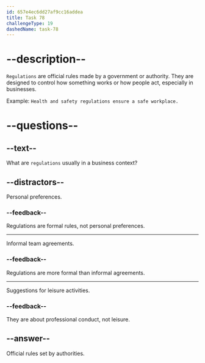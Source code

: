 ```yaml
---
id: 657e4ec6dd27af9cc16addea
title: Task 78
challengeType: 19
dashedName: task-78
---
```


# --description--

`Regulations` are official rules made by a government or authority. They are designed to control how something works or how people act, especially in businesses. 

Example: `Health and safety regulations ensure a safe workplace.`


# --questions--

## --text--

What are `regulations` usually in a business context?

## --distractors--

Personal preferences.

### --feedback--

Regulations are formal rules, not personal preferences.

---

Informal team agreements.

### --feedback--

Regulations are more formal than informal agreements.

---

Suggestions for leisure activities.

### --feedback--

They are about professional conduct, not leisure.

## --answer--

Official rules set by authorities.

